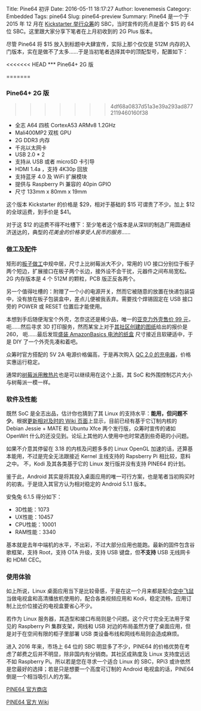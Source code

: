 Title: Pine64 初评
Date: 2016-05-11 18:17:27
Author: lovenemesis
Category: Embedded
Tags: pine64
Slug: pine64-preview
Summary: Pine64 是一个于 2015 年 12 月在 [Kickstarter 举行众筹](https://www.kickstarter.com/projects/pine64/pine-a64-first-15-64-bit-single-board-super-comput)的 SBC，当时宣传的亮点是首个 $15 的 64位 SBC。这里跟大家分享下笔者在上月初收到的 2G Plus 版本。

<!-- PELICAN_END_SUMMARY --> 

尽管 Pine64 将 $15 放入到标题中大肆宣传，实际上那个仅仅是 512M 内存的入门版本，实在是做不了太多……于是当初笔者选择其中的顶配型号，配置如下：

<<<<<<< HEAD
*** Pine64+ 2G 版

=======
### Pine64+ 2G 版
>>>>>>> 4df68a0837d51a3e39a293ad8772119460160f38
* 全志 A64 四核 CortexA53 ARMv8 1.2GHz
* Mali400MP2 双核 GPU
* 2G DDR3 内存
* 千兆以太网卡
* USB 2.0 * 2
* 支持从 USB 或者 microSD 卡引导
* HDMI 1.4a ，支持 4K30p 回放
* 支持蓝牙 4.0 及 WiFi 扩展模块
* 提供与 Raspberry Pi 兼容的 40pin GPIO
* 尺寸 133mm x 80mm x 19mm

这个版本 Kickstarter 的价格是 $29，相对于基础的 $15 可谓贵了不少。加上 $12 的全球运费，到手价是 $41。

对于这 $12 的运费不得不吐槽下：至少笔者这个版本是从深圳的制造厂用圆通经济送达的，典型的*花美金的价格享受人民币的服务*……

### 做工及配件

矩形的[板子做工](http://files.pine64.org/doc/Pine%20A64%20Schematic/A64-DB-Rev%20B-TOP%20Preliminary.pdf)中规中居，尺寸上比树莓派大不少，常用的 I/O 接口分别位于板子两个短边，扩展接口在板子两个长边，接外设不会干扰，元器件之间布局宽松。2G 内存版本是 4 个 512M 的颗粒，PCB 版正反各两个。

另一个值得吐槽的：附赠了一个小的电源开关，然而它被随意的放置在快递包装袋中，没有放在板子包装盒中，差点儿便被我丢弃。需要找个焊锡固定在 USB 接口旁的 POWER 或 RESET 位置后才能使用。

本想到手后随便淘宝个外壳，怎奈这还是稀少品，唯一的[亚克力外壳售价 99 元](https://item.taobao.com/item.htm?id=530367699491&ns=1&abbucket=15#detail)，呃……然后寻求 3D 打印服务，然而某宝上对于[其社区创建的图纸](https://www.pine64.com/downloads)给出的报价是 260， 呃……最后发现[盛装 AmazonBasics 电池的纸盒](https://www.amazon.cn/dp/B0030T1NEU/) 尺寸接近且软硬适中，于是 DIY 了一个外壳先凑和着吧。

众筹时官方搭配的 5V 2A 电源价格偏高，于是再次购入 [QC 2.0 的充电器](https://detail.tmall.com/item.htm?id=524392365245)，价格实惠运行稳定。

通常的[树莓派用散热片](https://item.taobao.com/item.htm?id=529564632386)也是可以继续用在这个上面，其 SoC 和外围控制芯片大小与树莓派一模一样。

### 软件及性能

既然 SoC 是全志出品，估计你也猜到了其 Linux 的支持水平：**能用，但问题不少**。根据[更新相对及时的 Wiki 页面](http://wiki.pine64.org/index.php/Main_Page#Software.2FImage_Download)上显示，目前已经有基于它订制内核的 Debian Jessie + MATE 和 Ubuntu Xfce 两个发行版，众筹时宣传的诸如 OpenWrt 什么的还没见到。论坛上其他的人使用中也时常遇到些奇葩的小问题。

如果不介意其停留在 3.18 的内核及问题多多的 Linux OpenGL 加速的话，还算基本能用，不过是完全无法跟接近 Kernel 主线支持的 Rapsberry Pi 相比较，意料之中。
不，Kodi 及其各类基于它的 Linux 发行版并没有支持 PINE64 的计划。

鉴于此，Android 其实是将其投入桌面应用的唯一可行方案，也是笔者当初购买时的初衷。于是烧入其官方认为相对稳定的 Android 5.1.1 版本。

安兔兔 6.1.5 得分如下：

* 3D性能：1073
* UX性能：10457
* CPU性能：10001
* RAM性能：3340

基本就是去年中端机的水平，不出彩，不过大部分应用也能跑。最新的固件包含谷歌框架，支持 Root，支持 OTA 升级，支持 USB 键盘，但**不支持** USB 无线网卡和 HDMI CEC。

### 使用体验

如上所说，Linux 桌面应用当下是比较骨感，于是在这一个月来都是配合[空中飞鼠](https://detail.tmall.com/item.htm?id=19487710893)当做电视盒和高清播放机使用的，配合各类视频应用和 Kodi，稳定流畅，应用订制上比价位接近的电视盒要省心不少。

若作为 Linux 服务器，其造型和接口布局则是个问题。这个尺寸完全无法用于常见的 Raspberry Pi 集群支架，网线和 USB 对边的布局虽然方便了桌面应用，但是对于在空间有限的柜子里部署 USB 类设备布线和网线布局则会造成麻烦。

进入 2016 年来，市场上 64 位的 SBC 明显多了不少，PINE64 的价格优势在考虑了邮费之后并不明显，除非国内有分销商。其社区成熟度及 Linux 支持度远远不如 Raspberry Pi。所以若是您在寻求一个适合 Linux 的 SBC，RPi3 或许依然是您最好的选择；若是只是想要一个高度可订制的 Android 电视盒的话，PINE64 倒是一个相当吸引人的方案。

[PINE64 官方商店](https://shop.pine64.com/)

[PINE64 官方 Wiki](http://wiki.pine64.org/index.php/Main_Page)
